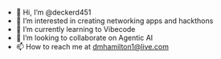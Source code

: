 - 👋 Hi, I’m @deckerd451
- 👀 I’m interested in creating networking apps and hackthons
- 🌱 I’m currently learning to Vibecode
- 💞️ I’m looking to collaborate on Agentic AI
- 📫 How to reach me at dmhamilton1@live.com

<!---
deckerd451/deckerd451 is a ✨ special ✨ repository because its `README.md` (this file) appears on your GitHub profile.
You can click the Preview link to take a look at your changes.
--->
